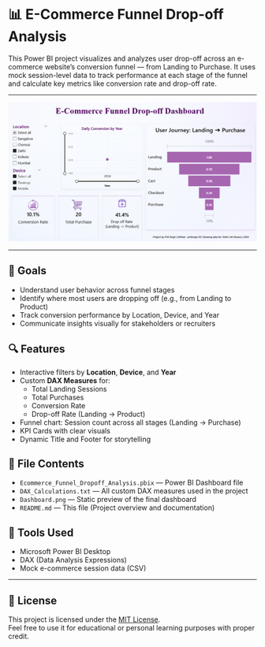 # 📊 E-Commerce Funnel Drop-off Analysis

This Power BI project visualizes and analyzes user drop-off across an e-commerce website’s conversion funnel — from Landing to Purchase. It uses mock session-level data to track performance at each stage of the funnel and calculate key metrics like conversion rate and drop-off rate.

---

![Dashboard Preview](Dashboard.png)

---

## 🎯 Goals

- Understand user behavior across funnel stages
- Identify where most users are dropping off (e.g., from Landing to Product)
- Track conversion performance by Location, Device, and Year
- Communicate insights visually for stakeholders or recruiters

## 🔍 Features

- Interactive filters by **Location**, **Device**, and **Year**
- Custom **DAX Measures** for:
  - Total Landing Sessions
  - Total Purchases
  - Conversion Rate
  - Drop-off Rate (Landing → Product)
- Funnel chart: Session count across all stages (Landing → Purchase)
- KPI Cards with clear visuals
- Dynamic Title and Footer for storytelling

## 📁 File Contents

- `Ecommerce_Funnel_Dropoff_Analysis.pbix` — Power BI Dashboard file
- `DAX_Calculations.txt` — All custom DAX measures used in the project
- `Dashboard.png` — Static preview of the final dashboard
- `README.md` — This file (Project overview and documentation)

## 📌 Tools Used

- Microsoft Power BI Desktop
- DAX (Data Analysis Expressions)
- Mock e-commerce session data (CSV)

---

## 📝 License

This project is licensed under the [MIT License](LICENSE).  
Feel free to use it for educational or personal learning purposes with proper credit.

